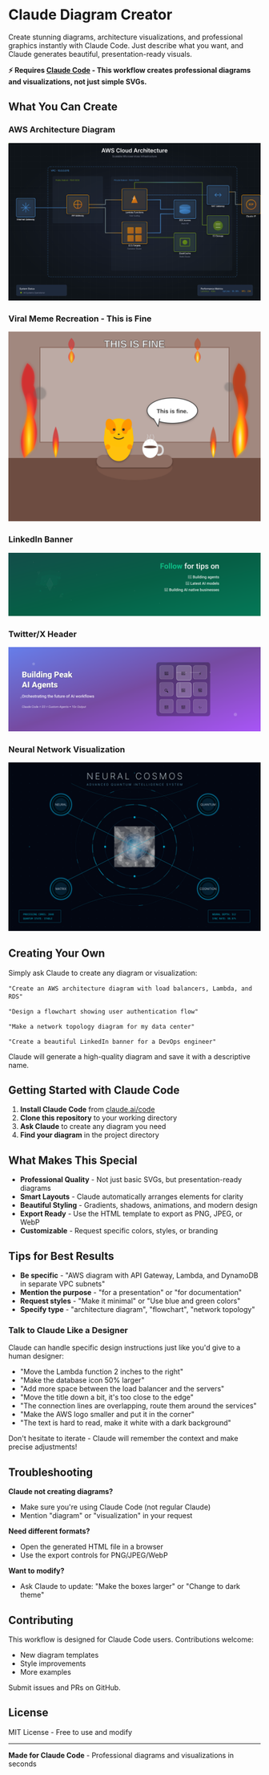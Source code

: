 # Claude Diagram Creator

Create stunning diagrams, architecture visualizations, and professional graphics instantly with Claude Code. Just describe what you want, and Claude generates beautiful, presentation-ready visuals.

**⚡ Requires [Claude Code](https://claude.ai/code) - This workflow creates professional diagrams and visualizations, not just simple SVGs.**

## What You Can Create

### AWS Architecture Diagram
![AWS Architecture Diagram](./examples/aws-architecture.svg)

### Viral Meme Recreation - This is Fine
![This is Fine Meme](./examples/this-is-fine-meme.svg)

### LinkedIn Banner
![LinkedIn Banner Example](./examples/example-linkedin-banner.svg)

### Twitter/X Header
![Twitter Banner Example](./examples/example-twitter-banner.svg)

### Neural Network Visualization
![Neural Cosmos Visualization](./examples/example-neural-cosmos.svg)

## Creating Your Own

Simply ask Claude to create any diagram or visualization:

```
"Create an AWS architecture diagram with load balancers, Lambda, and RDS"
```

```
"Design a flowchart showing user authentication flow"
```

```
"Make a network topology diagram for my data center"
```

```
"Create a beautiful LinkedIn banner for a DevOps engineer"
```

Claude will generate a high-quality diagram and save it with a descriptive name.

## Getting Started with Claude Code

1. **Install Claude Code** from [claude.ai/code](https://claude.ai/code)
2. **Clone this repository** to your working directory
3. **Ask Claude** to create any diagram you need
4. **Find your diagram** in the project directory

## What Makes This Special

- **Professional Quality** - Not just basic SVGs, but presentation-ready diagrams
- **Smart Layouts** - Claude automatically arranges elements for clarity
- **Beautiful Styling** - Gradients, shadows, animations, and modern design
- **Export Ready** - Use the HTML template to export as PNG, JPEG, or WebP
- **Customizable** - Request specific colors, styles, or branding

## Tips for Best Results

- **Be specific** - "AWS diagram with API Gateway, Lambda, and DynamoDB in separate VPC subnets"
- **Mention the purpose** - "for a presentation" or "for documentation"
- **Request styles** - "Make it minimal" or "Use blue and green colors"
- **Specify type** - "architecture diagram", "flowchart", "network topology"

### Talk to Claude Like a Designer

Claude can handle specific design instructions just like you'd give to a human designer:

- "Move the Lambda function 2 inches to the right"
- "Make the database icon 50% larger"
- "Add more space between the load balancer and the servers"
- "Move the title down a bit, it's too close to the edge"
- "The connection lines are overlapping, route them around the services"
- "Make the AWS logo smaller and put it in the corner"
- "The text is hard to read, make it white with a dark background"

Don't hesitate to iterate - Claude will remember the context and make precise adjustments!

## Troubleshooting

**Claude not creating diagrams?**
- Make sure you're using Claude Code (not regular Claude)
- Mention "diagram" or "visualization" in your request

**Need different formats?**
- Open the generated HTML file in a browser
- Use the export controls for PNG/JPEG/WebP

**Want to modify?**
- Ask Claude to update: "Make the boxes larger" or "Change to dark theme"

## Contributing

This workflow is designed for Claude Code users. Contributions welcome:
- New diagram templates
- Style improvements
- More examples

Submit issues and PRs on GitHub.

## License

MIT License - Free to use and modify

---

**Made for Claude Code** - Professional diagrams and visualizations in seconds